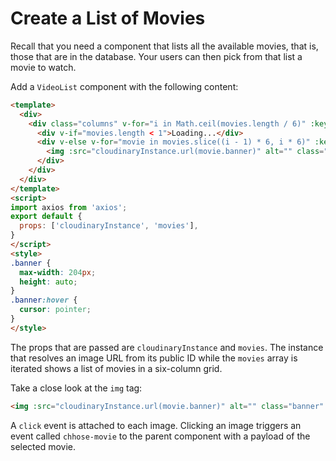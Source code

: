 # Create a List of Movies

Recall that you need a component that lists all the available movies, that is, those that are in the database. Your users can then pick from that list a movie to watch.

Add a `VideoList` component with the following content:

```html
<template>
  <div>
    <div class="columns" v-for="i in Math.ceil(movies.length / 6)" :key="i">
      <div v-if="movies.length < 1">Loading...</div>
      <div v-else v-for="movie in movies.slice((i - 1) * 6, i * 6)" :key="movie._id" class="column">
        <img :src="cloudinaryInstance.url(movie.banner)" alt="" class="banner" @click="$emit('choose-movie', movie)">
      </div>
    </div>
  </div>
</template>
<script>
import axios from 'axios';
export default {
  props: ['cloudinaryInstance', 'movies'],
}
</script>
<style>
.banner {
  max-width: 204px;
  height: auto;
}
.banner:hover {
  cursor: pointer;
}
</style>
```

The props that are passed are `cloudinaryInstance` and `movies`. The instance that resolves an image URL from its public ID while the `movies` array is iterated shows a list of movies in a six-column grid.

Take a close look at the `img` tag:

```html
<img :src="cloudinaryInstance.url(movie.banner)" alt="" class="banner" @click="$emit('choose-movie', movie)">
```

A `click` event is attached to each image. Clicking an image triggers an event called `chhose-movie` to the parent component with a payload of the selected movie.